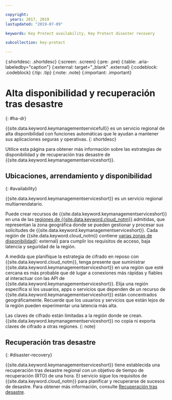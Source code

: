 ```yaml
---

copyright:
  years: 2017, 2019
lastupdated: "2019-07-09"

keywords: Key Protect availability, Key Protect disaster recovery

subcollection: key-protect

---
```


{:shortdesc: .shortdesc}
{:screen: .screen}
{:pre: .pre}
{:table: .aria-labeledby="caption"}
{:external: target="_blank" .external}
{:codeblock: .codeblock}
{:tip: .tip}
{:note: .note}
{:important: .important}

# Alta disponibilidad y recuperación tras desastre
{: #ha-dr}

{{site.data.keyword.keymanagementservicefull}} es un servicio regional de alta disponibilidad con funciones automáticas que le ayudan a mantener sus aplicaciones seguras y operativas.
{: shortdesc}

Utilice esta página para obtener más información sobre las estrategias de disponibilidad y de recuperación tras desastre de {{site.data.keyword.keymanagementserviceshort}}.

## Ubicaciones, arrendamiento y disponibilidad
{: #availability}

{{site.data.keyword.keymanagementserviceshort}} es un servicio regional multiarrendatario. 

Puede crear recursos de {{site.data.keyword.keymanagementserviceshort}} en una de las [regiones de {{site.data.keyword.cloud_notm}}](/docs/services/key-protect?topic=key-protect-regions#regions) admitidas, que representan la zona geográfica donde se pueden gestionar y procesar sus solicitudes de {{site.data.keyword.keymanagementserviceshort}}. Cada región de {{site.data.keyword.cloud_notm}} contiene [varias zonas de disponibilidad](https://www.ibm.com/blogs/bluemix/2018/06/expansion-availability-zones-global-regions/){: external} para cumplir los requisitos de acceso, baja latencia y seguridad de la región.

A medida que planifique la estrategia de cifrado en reposo con {{site.data.keyword.cloud_notm}}, tenga presente que suministrar {{site.data.keyword.keymanagementserviceshort}} en una región que esté cercana es más probable que dé lugar a conexiones más rápidas y fiables al interactuar con las API de {{site.data.keyword.keymanagementserviceshort}}. Elija una región específica si los usuarios, apps o servicios que dependen de un recurso de {{site.data.keyword.keymanagementserviceshort}} están concentrados geográficamente. Recuerde que los usuarios y servicios que están lejos de la región pueden experimentar una latencia más alta. 

Las claves de cifrado están limitadas a la región donde se crean. {{site.data.keyword.keymanagementserviceshort}} no copia ni exporta claves de cifrado a otras regiones.
{: note}

## Recuperación tras desastre
{: #disaster-recovery}

{{site.data.keyword.keymanagementserviceshort}} tiene establecida una recuperación tras desastre regional con un objetivo de tiempo de recuperación (RTO) de una hora. El servicio sigue los requisitos de {{site.data.keyword.cloud_notm}} para planificar y recuperarse de sucesos de desastre. Para obtener más información, consulte [Recuperación tras desastre](/docs/overview?topic=overview-zero-downtime#disaster-recovery).


